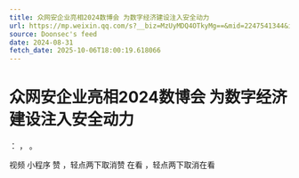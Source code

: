 ```yaml
---
title: 众网安企业亮相2024数博会 为数字经济建设注入安全动力
url: https://mp.weixin.qq.com/s?__biz=MzUyMDQ4OTkyMg==&mid=2247541344&idx=1&sn=dd0c99c26a70b8317ab2708021883daf
source: Doonsec's feed
date: 2024-08-31
fetch_date: 2025-10-06T18:00:19.618066
---
```


# 众网安企业亮相2024数博会 为数字经济建设注入安全动力

：
，
。

视频
小程序
赞
，轻点两下取消赞
在看
，轻点两下取消在看